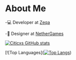 <h1 align="left"> About Me </h1>

-💻 Developer at [Zeqa](https://github.com/zeqanetwork)

-🎨 Designer at [NetherGames](https://github.com/NetherGamesMC)


[![Citicxs GitHub stats](https://github-readme-stats.vercel.app/api?username=Citicx&theme=tokyonight&show_icons=true)](https://github.com/anuraghazra/github-readme-stats)

[![Top Languages]([![Top Langs](https://github-readme-stats.vercel.app/api/top-langs/?username=Citicx&layout=compact&theme=tokyonight&show_icons=true)](https://github.com/anuraghazra/github-readme-stats))
